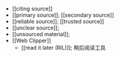- [[citing source]]
- [[primary source]]; [[secondary source]]
- [[reliable source]]; [[trusted source]]
- [[unclear source]];
- [[unsourced material]];
- [[Web Clipper]]
    - [[read it later (RIL)]]; 稍后阅读工具
